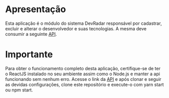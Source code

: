 
# Apresentação

Esta aplicação é o módulo do sistema DevRadar responsável por cadastrar, excluir e alterar o desenvolvedor e suas tecnologias. A mesma deve consumir a seguinte [API](https://github.com/juliobjj/nodejs-devradar-backend).

# Importante

Para obter o funcionamento completo desta aplicação, certifique-se de ter o ReactJS instalado no seu ambiente assim como o Node.js e manter a api funcionando sem nenhum erro. Acesse o link da [API](https://github.com/juliobjj/nodejs-devradar-backend) e após clonar e seguir as devidas configurações, clone este repositório e execute-o com yarn start ou npm start.

